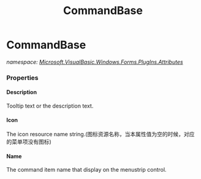 ﻿---
title: CommandBase
---

# CommandBase
_namespace: [Microsoft.VisualBasic.Windows.Forms.PlugIns.Attributes](N-Microsoft.VisualBasic.Windows.Forms.PlugIns.Attributes.html)_





### Properties

#### Description
Tooltip text or the description text.
#### Icon
The icon resource name string.(图标资源名称，当本属性值为空的时候，对应的菜单项没有图标)
#### Name
The command item name that display on the menustrip control.


